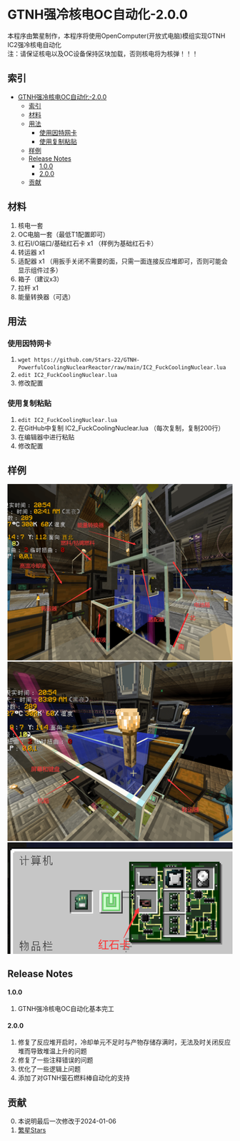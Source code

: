 # GTNH强冷核电OC自动化-2.0.0

本程序由繁星制作，本程序将使用OpenComputer(开放式电脑)模组实现GTNH IC2强冷核电自动化<br>
注：请保证核电以及OC设备保持区块加载，否则核电将为核弹！！！

## 索引
- [GTNH强冷核电OC自动化-2.0.0](#gtnh强冷核电oc自动化-200)
    - [索引](#索引)
    - [材料](#材料)
    - [用法](#用法)
        - [使用因特网卡](#使用因特网卡)
        - [使用复制粘贴](#使用复制粘贴)
    - [样例](#样例)
    - [Release Notes](#release-notes)
        - [1.0.0](#100)
        - [2.0.0](#200)
    - [贡献](#贡献)

## 材料

1. 核电一套<br>
2. OC电脑一套（最低T1配置即可）<br>
3. 红石I/O端口/基础红石卡 x1 （样例为基础红石卡）<br>
4. 转运器 x1<br>
5. 适配器 x1 （用扳手关闭不需要的面，只需一面连接反应堆即可，否则可能会显示组件过多）<br>
6. 箱子（建议x3）<br>
7. 拉杆 x1<br>
8. 能量转换器（可选）

## 用法

### 使用因特网卡

1. ```wget https://github.com/Stars-22/GTNH-PowerfulCoolingNuclearReactor/raw/main/IC2_FuckCoolingNuclear.lua```<br>
2. ```edit IC2_FuckCoolingNuclear.lua```<br>
3. 修改配置

### 使用复制粘贴

1. ```edit IC2_FuckCoolingNuclear.lua```<br>
2. 在GitHub中复制 IC2_FuckCoolingNuclear.lua （每次复制，复制200行）
3. 在编辑器中进行粘贴<br>
4. 修改配置

## 样例
![](https://github.com/Stars-22/GTNH-PowerfulCoolingNuclearReactor/blob/main/picture/1.png)
![](https://github.com/Stars-22/GTNH-PowerfulCoolingNuclearReactor/blob/main/picture/2.png)
![](https://github.com/Stars-22/GTNH-PowerfulCoolingNuclearReactor/blob/main/picture/3.png)

## Release Notes

#### 1.0.0
1. GTNH强冷核电OC自动化基本完工

#### 2.0.0
1. 修复了反应堆开启时，冷却单元不足时与产物存储存满时，无法及时关闭反应堆而导致堆温上升的问题
2. 修复了一些注释错误的问题
3. 优化了一些逻辑上问题
4. 添加了对GTNH萤石燃料棒自动化的支持

## 贡献
0. 本说明最后一次修改于2024-01-06<br>
1. [繁星Stars](https://github.com/Stars-22 "https://github.com/Stars-22")

